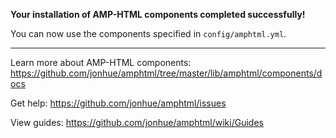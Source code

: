 
**Your installation of AMP-HTML components completed successfully!**

You can now use the components specified in `config/amphtml.yml`.

---

Learn more about AMP-HTML components: https://github.com/jonhue/amphtml/tree/master/lib/amphtml/components/docs

Get help: https://github.com/jonhue/amphtml/issues

View guides: https://github.com/jonhue/amphtml/wiki/Guides
